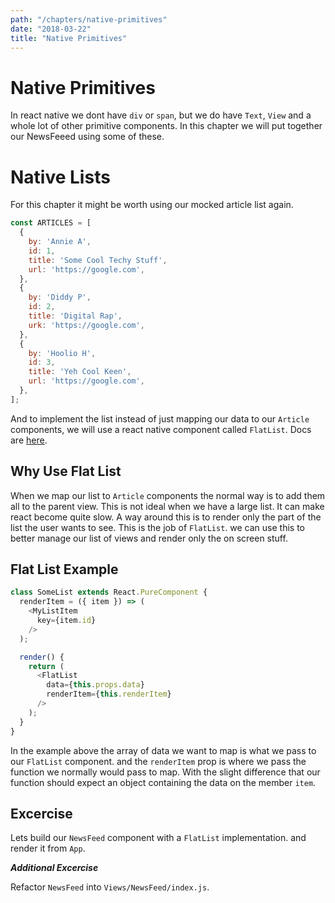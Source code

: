 ```yaml
---
path: "/chapters/native-primitives"
date: "2018-03-22"
title: "Native Primitives"
---
```


# Native Primitives

In react native we dont have `div` or `span`, but we do have `Text`, `View` and a whole lot of other primitive components. In this chapter we will put together our NewsFeeed using some of these.


# Native Lists

For this chapter it might be worth using our mocked article list again.

```js
const ARTICLES = [
  {
    by: 'Annie A',
    id: 1,
    title: 'Some Cool Techy Stuff',
    url: 'https://google.com',
  },
  {
    by: 'Diddy P',
    id: 2,
    title: 'Digital Rap',
    urk: 'https://google.com',
  },
  {
    by: 'Hoolio H',
    id: 3,
    title: 'Yeh Cool Keen',
    url: 'https://google.com',
  },
];
```

And to implement the list instead of just mapping our data to our `Article` components, we will use a react native component called `FlatList`. Docs are [here](https://facebook.github.io/react-native/docs/flatlist.html).

## Why Use Flat List

When we map our list to `Article` components the normal way is to add them all to the parent view. This is not ideal when we have a large list. It can make react become quite slow. A way around this is to render only the part of the list the user wants to see. This is the job of `FlatList`. we can use this to better manage our list of views and render only the on screen stuff.

## Flat List Example

```js
class SomeList extends React.PureComponent {
  renderItem = ({ item }) => (
    <MyListItem
      key={item.id}
    />
  );

  render() {
    return (
      <FlatList
        data={this.props.data}
        renderItem={this.renderItem}
      />
    );
  }
}
```

In the example above the array of data we want to map is what we pass to our `FlatList` component. and the `renderItem` prop is where we pass the function we normally would pass to map. With the slight difference that our function should expect an object containing the data on the member `item`.


## Excercise

Lets build our `NewsFeed` component with a `FlatList` implementation. and render it from `App`.

**_Additional Excercise_**

Refactor `NewsFeed` into `Views/NewsFeed/index.js`.
